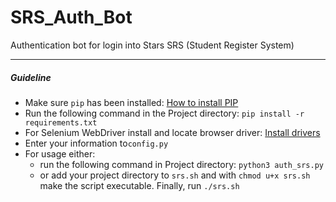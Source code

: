 # SRS_Auth_Bot
Authentication bot for login into Stars SRS (Student Register System)

---
##### Guideline
* Make sure ```pip``` has been installed: [How to install PIP](https://www.makeuseof.com/tag/install-pip-for-python/)
* Run the following command in the Project directory: ```pip install -r requirements.txt```
* For Selenium WebDriver install and locate browser driver: [Install drivers](https://selenium-python.readthedocs.io/installation.html#drivers)
* Enter your information to```config.py```
* For usage either:
    * run the following command in Project directory: ```python3 auth_srs.py```
    * or add your project directory to ```srs.sh``` and  with ```chmod u+x srs.sh``` make the script executable. Finally, run ```./srs.sh```
